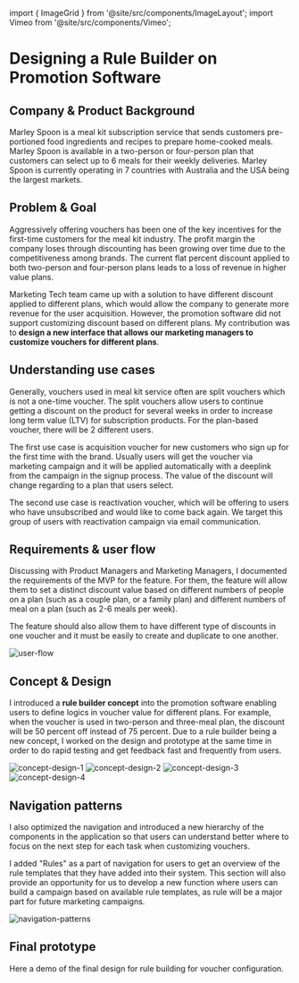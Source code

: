import { ImageGrid } from '@site/src/components/ImageLayout'; import Vimeo from
'@site/src/components/Vimeo';

# Designing a Rule Builder on Promotion Software

## Company & Product Background

Marley Spoon is a meal kit subscription service that sends customers
pre-portioned food ingredients and recipes to prepare home-cooked meals. Marley
Spoon is available in a two-person or four-person plan that customers can select
up to 6 meals for their weekly deliveries. Marley Spoon is currently operating
in 7 countries with Australia and the USA being the largest markets.

## Problem & Goal

Aggressively offering vouchers has been one of the key incentives for the
first-time customers for the meal kit industry. The profit margin the company
loses through discounting has been growing over time due to the competitiveness
among brands. The current flat percent discount applied to both two-person and
four-person plans leads to a loss of revenue in higher value plans.

Marketing Tech team came up with a solution to have different discount applied
to different plans, which would allow the company to generate more revenue for
the user acquisition. However, the promotion software did not support
customizing discount based on different plans. My contribution was to **design a
new interface that allows our marketing managers to customize vouchers for
different plans**.

## Understanding use cases

Generally, vouchers used in meal kit service often are split vouchers which is
not a one-time voucher. The split vouchers allow users to continue getting a
discount on the product for several weeks in order to increase long term value
(LTV) for subscription products. For the plan-based voucher, there will be 2
different users.

The first use case is acquisition voucher for new customers who sign up for the
first time with the brand. Usually users will get the voucher via marketing
campaign and it will be applied automatically with a deeplink from the campaign
in the signup process. The value of the discount will change regarding to a plan
that users select.

The second use case is reactivation voucher, which will be offering to users who
have unsubscribed and would like to come back again. We target this group of
users with reactivation campaign via email communication.

## Requirements & user flow

Discussing with Product Managers and Marketing Managers, I documented the
requirements of the MVP for the feature. For them, the feature will allow them
to set a distinct discount value based on different numbers of people on a plan
(such as a couple plan, or a family plan) and different numbers of meal on a
plan (such as 2-6 meals per week).

The feature should also allow them to have different type of discounts in one
voucher and it must be easily to create and duplicate to one another.

![user-flow](user-flow.webp)

## Concept & Design

I introduced a **rule builder concept** into the promotion software enabling
users to define logics in voucher value for different plans. For example, when
the voucher is used in two-person and three-meal plan, the discount will be 50
percent off instead of 75 percent. Due to a rule builder being a new concept, I
worked on the design and prototype at the same time in order to do rapid testing
and get feedback fast and frequently from users.

<ImageGrid columns="2">

![concept-design-1](concept-design-1.webp)
![concept-design-2](concept-design-2.webp)
![concept-design-3](concept-design-3.webp)
![concept-design-4](concept-design-4.webp)

</ImageGrid>

## Navigation patterns

I also optimized the navigation and introduced a new hierarchy of the components
in the application so that users can understand better where to focus on the
next step for each task when customizing vouchers.

I added "Rules" as a part of navigation for users to get an overview of the rule
templates that they have added into their system. This section will also provide
an opportunity for us to develop a new function where users can build a campaign
based on available rule templates, as rule will be a major part for future
marketing campaigns.

![navigation-patterns](navigation-patterns.webp)

## Final prototype

Here a demo of the final design for rule building for voucher configuration.

<Vimeo src="https://player.vimeo.com/video/854720575" />
